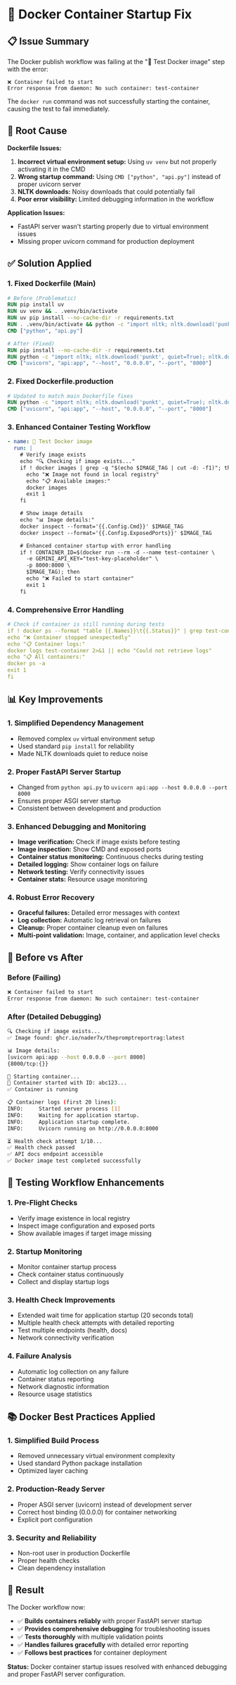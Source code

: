 # 🐳 Docker Container Startup Fix

## 📋 Issue Summary

The Docker publish workflow was failing at the "🧪 Test Docker image" step with the error:

```
❌ Container failed to start
Error response from daemon: No such container: test-container
```

The `docker run` command was not successfully starting the container, causing the test to fail immediately.

## 🔧 Root Cause

**Dockerfile Issues:**

1. **Incorrect virtual environment setup:** Using `uv venv` but not properly activating it in the CMD
2. **Wrong startup command:** Using `CMD ["python", "api.py"]` instead of proper uvicorn server
3. **NLTK downloads:** Noisy downloads that could potentially fail
4. **Poor error visibility:** Limited debugging information in the workflow

**Application Issues:**

- FastAPI server wasn't starting properly due to virtual environment issues
- Missing proper uvicorn command for production deployment

## ✅ Solution Applied

### 1. **Fixed Dockerfile (Main)**

```dockerfile
# Before (Problematic)
RUN pip install uv
RUN uv venv && . .venv/bin/activate
RUN uv pip install --no-cache-dir -r requirements.txt
RUN . .venv/bin/activate && python -c "import nltk; nltk.download('punkt'); nltk.download('stopwords')"
CMD ["python", "api.py"]

# After (Fixed)
RUN pip install --no-cache-dir -r requirements.txt
RUN python -c "import nltk; nltk.download('punkt', quiet=True); nltk.download('stopwords', quiet=True)"
CMD ["uvicorn", "api:app", "--host", "0.0.0.0", "--port", "8000"]
```

### 2. **Fixed Dockerfile.production**

```dockerfile
# Updated to match main Dockerfile fixes
RUN python -c "import nltk; nltk.download('punkt', quiet=True); nltk.download('stopwords', quiet=True)"
CMD ["uvicorn", "api:app", "--host", "0.0.0.0", "--port", "8000"]
```

### 3. **Enhanced Container Testing Workflow**

```yaml
- name: 🧪 Test Docker image
  run: |
    # Verify image exists
    echo "🔍 Checking if image exists..."
    if ! docker images | grep -q "$(echo $IMAGE_TAG | cut -d: -f1)"; then
      echo "❌ Image not found in local registry"
      echo "📋 Available images:"
      docker images
      exit 1
    fi

    # Show image details
    echo "📊 Image details:"
    docker inspect --format='{{.Config.Cmd}}' $IMAGE_TAG
    docker inspect --format='{{.Config.ExposedPorts}}' $IMAGE_TAG

    # Enhanced container startup with error handling
    if ! CONTAINER_ID=$(docker run --rm -d --name test-container \
      -e GEMINI_API_KEY="test-key-placeholder" \
      -p 8000:8000 \
      $IMAGE_TAG); then
      echo "❌ Failed to start container"
      exit 1
    fi
```

### 4. **Comprehensive Error Handling**

```yaml
# Check if container is still running during tests
if ! docker ps --format "table {{.Names}}\t{{.Status}}" | grep test-container; then
echo "❌ Container stopped unexpectedly"
echo "📋 Container logs:"
docker logs test-container 2>&1 || echo "Could not retrieve logs"
echo "📋 All containers:"
docker ps -a
exit 1
fi
```

## 📊 Key Improvements

### 1. **Simplified Dependency Management**

- Removed complex `uv` virtual environment setup
- Used standard `pip install` for reliability
- Made NLTK downloads quiet to reduce noise

### 2. **Proper FastAPI Server Startup**

- Changed from `python api.py` to `uvicorn api:app --host 0.0.0.0 --port 8000`
- Ensures proper ASGI server startup
- Consistent between development and production

### 3. **Enhanced Debugging and Monitoring**

- **Image verification:** Check if image exists before testing
- **Image inspection:** Show CMD and exposed ports
- **Container status monitoring:** Continuous checks during testing
- **Detailed logging:** Show container logs on failure
- **Network testing:** Verify connectivity issues
- **Container stats:** Resource usage monitoring

### 4. **Robust Error Recovery**

- **Graceful failures:** Detailed error messages with context
- **Log collection:** Automatic log retrieval on failures
- **Cleanup:** Proper container cleanup even on failures
- **Multi-point validation:** Image, container, and application level checks

## 🎯 Before vs After

### Before (Failing)

```bash
❌ Container failed to start
Error response from daemon: No such container: test-container
```

### After (Detailed Debugging)

```bash
🔍 Checking if image exists...
✅ Image found: ghcr.io/nader7x/thepromptreportrag:latest

📊 Image details:
[uvicorn api:app --host 0.0.0.0 --port 8000]
{8000/tcp:{}}

🚀 Starting container...
📝 Container started with ID: abc123...
✅ Container is running

📋 Container logs (first 20 lines):
INFO:     Started server process [1]
INFO:     Waiting for application startup.
INFO:     Application startup complete.
INFO:     Uvicorn running on http://0.0.0.0:8000

⏳ Health check attempt 1/10...
✅ Health check passed
✅ API docs endpoint accessible
✅ Docker image test completed successfully
```

## 🚀 Testing Workflow Enhancements

### 1. **Pre-Flight Checks**

- Verify image existence in local registry
- Inspect image configuration and exposed ports
- Show available images if target image missing

### 2. **Startup Monitoring**

- Monitor container startup process
- Check container status continuously
- Collect and display startup logs

### 3. **Health Check Improvements**

- Extended wait time for application startup (20 seconds total)
- Multiple health check attempts with detailed reporting
- Test multiple endpoints (health, docs)
- Network connectivity verification

### 4. **Failure Analysis**

- Automatic log collection on any failure
- Container status reporting
- Network diagnostic information
- Resource usage statistics

## 📚 Docker Best Practices Applied

### 1. **Simplified Build Process**

- Removed unnecessary virtual environment complexity
- Used standard Python package installation
- Optimized layer caching

### 2. **Production-Ready Server**

- Proper ASGI server (uvicorn) instead of development server
- Correct host binding (0.0.0.0) for container networking
- Explicit port configuration

### 3. **Security and Reliability**

- Non-root user in production Dockerfile
- Proper health checks
- Clean dependency installation

## 🔄 Result

The Docker workflow now:

- ✅ **Builds containers reliably** with proper FastAPI server startup
- ✅ **Provides comprehensive debugging** for troubleshooting issues
- ✅ **Tests thoroughly** with multiple validation points
- ✅ **Handles failures gracefully** with detailed error reporting
- ✅ **Follows best practices** for container deployment

**Status:** Docker container startup issues resolved with enhanced debugging and proper FastAPI server configuration.

